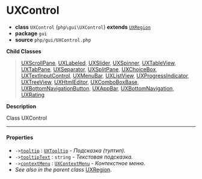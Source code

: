 # UXControl

- **class** `UXControl` (`php\gui\UXControl`) **extends** [`UXRegion`](https://github.com/VenityStudio/android/tree/master/jphp-android-ext/api-docs/classes/php/gui/layout/UXRegion.md)
- **package** `gui`
- **source** `php/gui/UXControl.php`

**Child Classes**

> [UXScrollPane](https://github.com/VenityStudio/android/tree/master/jphp-android-ext/api-docs/classes/php/gui/layout/UXScrollPane.md), [UXLabeled](https://github.com/VenityStudio/android/tree/master/jphp-android-ext/api-docs/classes/php/gui/UXLabeled.md), [UXSlider](https://github.com/VenityStudio/android/tree/master/jphp-android-ext/api-docs/classes/php/gui/UXSlider.md), [UXSpinner](https://github.com/VenityStudio/android/tree/master/jphp-android-ext/api-docs/classes/php/gui/UXSpinner.md), [UXTableView](https://github.com/VenityStudio/android/tree/master/jphp-android-ext/api-docs/classes/php/gui/UXTableView.md), [UXTabPane](https://github.com/VenityStudio/android/tree/master/jphp-android-ext/api-docs/classes/php/gui/UXTabPane.md), [UXSeparator](https://github.com/VenityStudio/android/tree/master/jphp-android-ext/api-docs/classes/php/gui/UXSeparator.md), [UXSplitPane](https://github.com/VenityStudio/android/tree/master/jphp-android-ext/api-docs/classes/php/gui/UXSplitPane.md), [UXChoiceBox](https://github.com/VenityStudio/android/tree/master/jphp-android-ext/api-docs/classes/php/gui/UXChoiceBox.md), [UXTextInputControl](https://github.com/VenityStudio/android/tree/master/jphp-android-ext/api-docs/classes/php/gui/UXTextInputControl.md), [UXMenuBar](https://github.com/VenityStudio/android/tree/master/jphp-android-ext/api-docs/classes/php/gui/UXMenuBar.md), [UXListView](https://github.com/VenityStudio/android/tree/master/jphp-android-ext/api-docs/classes/php/gui/UXListView.md), [UXProgressIndicator](https://github.com/VenityStudio/android/tree/master/jphp-android-ext/api-docs/classes/php/gui/UXProgressIndicator.md), [UXTreeView](https://github.com/VenityStudio/android/tree/master/jphp-android-ext/api-docs/classes/php/gui/UXTreeView.md), [UXHtmlEditor](https://github.com/VenityStudio/android/tree/master/jphp-android-ext/api-docs/classes/php/gui/UXHtmlEditor.md), [UXComboBoxBase](https://github.com/VenityStudio/android/tree/master/jphp-android-ext/api-docs/classes/php/gui/UXComboBoxBase.md), [UXBottomNavigationButton](https://github.com/VenityStudio/android/tree/master/jphp-android-ext/api-docs/classes/php/android/UXBottomNavigationButton.md), [UXAppBar](https://github.com/VenityStudio/android/tree/master/jphp-android-ext/api-docs/classes/php/android/UXAppBar.md), [UXBottomNavigation](https://github.com/VenityStudio/android/tree/master/jphp-android-ext/api-docs/classes/php/android/UXBottomNavigation.md), [UXRating](https://github.com/VenityStudio/android/tree/master/jphp-android-ext/api-docs/classes/php/android/UXRating.md)

**Description**

Class UXControl

---

#### Properties

- `->`[`tooltip`](#prop-tooltip) : [`UXTooltip`](https://github.com/VenityStudio/android/tree/master/jphp-android-ext/api-docs/classes/php/gui/UXTooltip.md) - _Подсказка (тултип)._
- `->`[`tooltipText`](#prop-tooltiptext) : `string` - _Текстовая подсказка._
- `->`[`contextMenu`](#prop-contextmenu) : [`UXContextMenu`](https://github.com/VenityStudio/android/tree/master/jphp-android-ext/api-docs/classes/php/gui/UXContextMenu.md) - _Контекстное меню._
- *See also in the parent class* [UXRegion](https://github.com/VenityStudio/android/tree/master/jphp-android-ext/api-docs/classes/php/gui/layout/UXRegion.md).
